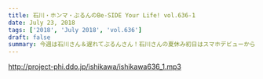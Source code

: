 ```yaml
---
title: 石川・ホンマ・ぶるんのBe-SIDE Your Life! vol.636-1
date: July 23, 2018
tags: ['2018', 'July 2018', 'vol.636']
draft: false
summary: 今週は石川さん＆遅れてぶるんさん！石川さんの夏休み初日はスマホデビューから！？KAGAWA
---
```


http://project-phi.ddo.jp/ishikawa/ishikawa636_1.mp3
